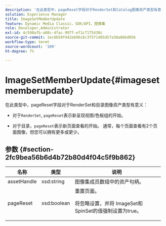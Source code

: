 ```yaml
---
description: '在此类型中，pageReset字段对于RenderSet和Catalog图像资产类型有意义 '
solution: Experience Manager
title: ImageSetMemberUpdate
feature: Dynamic Media Classic，SDK/API，图像集
role: Developer,Administrator
exl-id: 4c598afb-a80c-4fac-997f-ef1c7175430c
source-git-commit: 1ec8b59f442eb96c6c3f5f1405d57a38a86bd056
workflow-type: tm+mt
source-wordcount: '109'
ht-degree: 7%

---
```


# ImageSetMemberUpdate{#imagesetmemberupdate}

在此类型中，pageReset字段对于RenderSet和目录图像资产类型有意义：

* 对于`RenderSet`, `pageReset`表示新呈现视图/色板组的开始。

* 对于目录，`pageReset`表示新页面查看的开始。 通常，每个页面查看有2个页面图像，但您可以拥有更多或更少。

## 参数 {#section-2fc9bea56b6d4b72b80d4f04c5f9b862}

<table id="table_04100BB8ABD84EF68B0A7CE3AD946414"> 
 <thead> 
  <tr> 
   <th colname="col1" class="entry"> 名称 </th> 
   <th colname="col2" class="entry"> 类型 </th> 
   <th colname="col3" class="entry"> 说明 </th> 
  </tr> 
 </thead>
 <tbody> 
  <tr> 
   <td colname="col1"> <span class="codeph"> <span class="varname"> assetHandle</span> </span> </td> 
   <td colname="col2"> <span class="codeph"> xsd:string</span> </td> 
   <td colname="col3"> 图像集成员数组中的资产句柄。 </td> 
  </tr> 
  <tr> 
   <td colname="col1"> <span class="codeph"> <span class="varname"> pageReset</span> </span> </td> 
   <td colname="col2"> <span class="codeph"> xsd:boolean</span> </td> 
   <td colname="col3">重置页面。 <p>将忽略设置，并将<span class="codeph"> ImageSet</span>和<span class="codeph"> SpinSet</span>的值强制设置为true。 </p></td> 
  </tr> 
 </tbody> 
</table>

